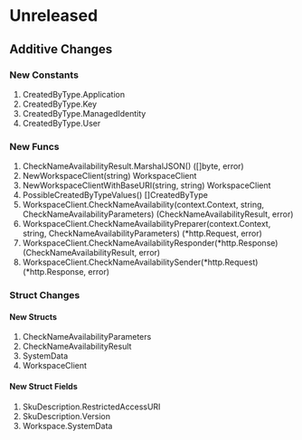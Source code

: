 # Unreleased

## Additive Changes

### New Constants

1. CreatedByType.Application
1. CreatedByType.Key
1. CreatedByType.ManagedIdentity
1. CreatedByType.User

### New Funcs

1. CheckNameAvailabilityResult.MarshalJSON() ([]byte, error)
1. NewWorkspaceClient(string) WorkspaceClient
1. NewWorkspaceClientWithBaseURI(string, string) WorkspaceClient
1. PossibleCreatedByTypeValues() []CreatedByType
1. WorkspaceClient.CheckNameAvailability(context.Context, string, CheckNameAvailabilityParameters) (CheckNameAvailabilityResult, error)
1. WorkspaceClient.CheckNameAvailabilityPreparer(context.Context, string, CheckNameAvailabilityParameters) (*http.Request, error)
1. WorkspaceClient.CheckNameAvailabilityResponder(*http.Response) (CheckNameAvailabilityResult, error)
1. WorkspaceClient.CheckNameAvailabilitySender(*http.Request) (*http.Response, error)

### Struct Changes

#### New Structs

1. CheckNameAvailabilityParameters
1. CheckNameAvailabilityResult
1. SystemData
1. WorkspaceClient

#### New Struct Fields

1. SkuDescription.RestrictedAccessURI
1. SkuDescription.Version
1. Workspace.SystemData

